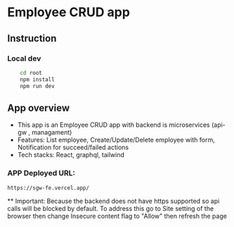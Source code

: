 # Employee CRUD app

## Instruction

### Local dev
```bash
    cd root
    npm install
    npm run dev
```


## App overview
- This app is an Employee CRUD app with backend is microservices (api-gw , managament)
- Features:  List employee, Create/Update/Delete employee with form, Notification for succeed/failed actions
- Tech stacks: React, graphql, tailwind

### APP Deployed URL: 
    https://sgw-fe.vercel.app/

** Important: Because the backend does not have https supported so api calls will be blocked by default.
              To address this go to Site setting of the browser then change Insecure content flag to "Allow" then refresh the page